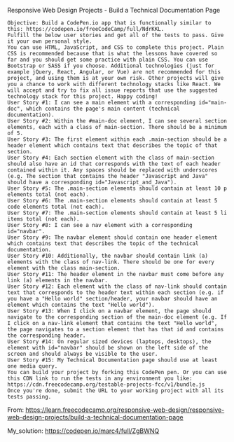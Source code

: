 Responsive Web Design Projects - Build a Technical Documentation Page

    Objective: Build a CodePen.io app that is functionally similar to this: https://codepen.io/freeCodeCamp/full/NdrKKL.
    Fulfill the below user stories and get all of the tests to pass. Give it your own personal style.
    You can use HTML, JavaScript, and CSS to complete this project. Plain CSS is recommended because that is what the lessons have covered so far and you should get some practice with plain CSS. You can use Bootstrap or SASS if you choose. Additional technologies (just for example jQuery, React, Angular, or Vue) are not recommended for this project, and using them is at your own risk. Other projects will give you a chance to work with different technology stacks like React. We will accept and try to fix all issue reports that use the suggested technology stack for this project. Happy coding!
    User Story #1: I can see a main element with a corresponding id="main-doc", which contains the page's main content (technical documentation).
    User Story #2: Within the #main-doc element, I can see several section elements, each with a class of main-section. There should be a minimum of 5.
    User Story #3: The first element within each .main-section should be a header element which contains text that describes the topic of that section.
    User Story #4: Each section element with the class of main-section should also have an id that corresponds with the text of each header contained within it. Any spaces should be replaced with underscores (e.g. The section that contains the header "Javascript and Java" should have a corresponding id="Javascript_and_Java").
    User Story #5: The .main-section elements should contain at least 10 p elements total (not each).
    User Story #6: The .main-section elements should contain at least 5 code elements total (not each).
    User Story #7: The .main-section elements should contain at least 5 li items total (not each).
    User Story #8: I can see a nav element with a corresponding id="navbar".
    User Story #9: The navbar element should contain one header element which contains text that describes the topic of the technical documentation.
    User Story #10: Additionally, the navbar should contain link (a) elements with the class of nav-link. There should be one for every element with the class main-section.
    User Story #11: The header element in the navbar must come before any link (a) elements in the navbar.
    User Story #12: Each element with the class of nav-link should contain text that corresponds to the header text within each section (e.g. if you have a "Hello world" section/header, your navbar should have an element which contains the text "Hello world").
    User Story #13: When I click on a navbar element, the page should navigate to the corresponding section of the main-doc element (e.g. If I click on a nav-link element that contains the text "Hello world", the page navigates to a section element that has that id and contains the corresponding header.
    User Story #14: On regular sized devices (laptops, desktops), the element with id="navbar" should be shown on the left side of the screen and should always be visible to the user.
    User Story #15: My Technical Documentation page should use at least one media query.
    You can build your project by forking this CodePen pen. Or you can use this CDN link to run the tests in any environment you like: https://cdn.freecodecamp.org/testable-projects-fcc/v1/bundle.js
    Once you're done, submit the URL to your working project with all its tests passing.

From: https://learn.freecodecamp.org/responsive-web-design/responsive-web-design-projects/build-a-technical-documentation-page

My_solution: https://codepen.io/marc4/full/ZgBWNQ
